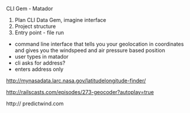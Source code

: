 CLI Gem - Matador

1. Plan CLI Data Gem, imagine interface
2. Project structure
3. Entry point - file run



 - command line interface that tells you your geolocation in
  coordinates and gives you the windspeed and air pressure based position
  - user types in matador
  - cli asks for address?
  - enters address only


http://mynasadata.larc.nasa.gov/latitudelongitude-finder/

http://railscasts.com/episodes/273-geocoder?autoplay=true

http:// predictwind.com
